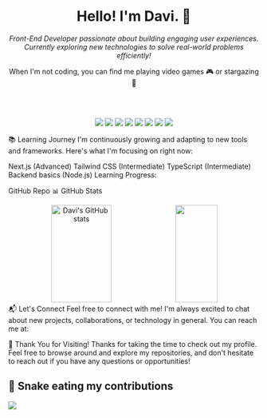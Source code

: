 <h1 align="center">Hello! I'm Davi. 👋</h1> <p align="center"> <em>Front-End Developer passionate about building engaging user experiences.</em><br /> <em>Currently exploring new technologies to solve real-world problems efficiently!</em> </p> <p align="center"> When I'm not coding, you can find me playing video games 🎮 or stargazing 🔭</p>
<br>
<br>
<p align="center"> <img src="https://img.shields.io/badge/HTML5-E34F26?style=for-the-badge&logo=html5&logoColor=white" /> <img src="https://img.shields.io/badge/CSS3-1572B6?style=for-the-badge&logo=css3&logoColor=white" /> <img src="https://img.shields.io/badge/JavaScript-F7DF1E?style=for-the-badge&logo=javascript&logoColor=black" /> <img src="https://img.shields.io/badge/TypeScript-007ACC?style=for-the-badge&logo=typescript&logoColor=white" /> <img src="https://img.shields.io/badge/React-61DAFB?style=for-the-badge&logo=react&logoColor=black" /> <img src="https://img.shields.io/badge/Next.js-000000?style=for-the-badge&logo=nextdotjs&logoColor=white" /> <img src="https://img.shields.io/badge/Tailwind_CSS-38B2AC?style=for-the-badge&logo=tailwind-css&logoColor=white" /> <img src="https://img.shields.io/badge/Git-F05032?style=for-the-badge&logo=git&logoColor=white" /> </p>
📚 Learning Journey
I'm continuously growing and adapting to new tools and frameworks. Here's what I'm focusing on right now:

Next.js (Advanced)
Tailwind CSS (Intermediate)
TypeScript (Intermediate)
Backend basics (Node.js)
Learning Progress:


GitHub Repo
📊 GitHub Stats
<div align="center"> <img width="49%" height="195px" src="https://github-readme-stats.vercel.app/api?username=DaviSsilvaa&show_icons=true&count_private=true&hide_border=true&title_color=5D3FD3&icon_color=5D3FD3&text_color=c9d1d9&bg_color=0d1117" alt="Davi's GitHub stats" /> <img width="41%" height="195px" src="https://github-readme-stats.vercel.app/api/top-langs/?username=DaviSsilvaa&layout=compact&hide_border=true&title_color=5D3FD3&text_color=5D3FD3&bg_color=0d1117" /> </div>
📬 Let's Connect
Feel free to connect with me! I'm always excited to chat about new projects, collaborations, or technology in general. You can reach me at:



🎉 Thank You for Visiting!
Thanks for taking the time to check out my profile. Feel free to browse around and explore my repositories, and don't hesitate to reach out if you have any questions or opportunities!

## 🐍 **Snake eating my contributions**

<img src="https://raw.githubusercontent.com/DaviSsilvaa/DaviSsilvaa/output/snake.svg">
